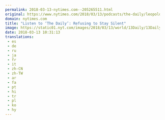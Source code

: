 ```yaml
---
permalink: 2018-03-13-nytimes.com--205265511.html
original: https://www.nytimes.com/2018/03/13/podcasts/the-daily/leopoldo-lopez-venezuela.html?partner=rss&amp;emc=rss
domain: nytimes.com
title: "Listen to ‘The Daily’: Refusing to Stay Silent"
image: https://static01.nyt.com/images/2018/03/13/world/13Daily/13Daily-mediumThreeByTwo440.jpg
date: 2018-03-13 10:31:13
translations: 
 - es
 - de
 - ru
 - ja
 - fr
 - it
 - zh-CN
 - zh-TW
 - ar
 - fa
 - pt
 - hi
 - tr
 - pl
 - ko
 - hy
---
```



